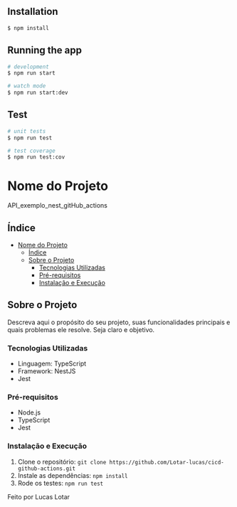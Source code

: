 ## Installation

```bash
$ npm install
```

## Running the app

```bash
# development
$ npm run start

# watch mode
$ npm run start:dev

```

## Test

```bash
# unit tests
$ npm run test

# test coverage
$ npm run test:cov
```


# Nome do Projeto

API_exemplo_nest_gitHub_actions

## Índice

- [Nome do Projeto](#nome-do-projeto)
  - [Índice](#índice)
  - [Sobre o Projeto](#sobre-o-projeto)
    - [Tecnologias Utilizadas](#tecnologias-utilizadas)
    - [Pré-requisitos](#pré-requisitos)
    - [Instalação e Execução](#instalação-e-execução)

## Sobre o Projeto

Descreva aqui o propósito do seu projeto, suas funcionalidades principais e quais problemas ele resolve. Seja claro e objetivo.

### Tecnologias Utilizadas

- Linguagem: TypeScript
- Framework: NestJS
- Jest


### Pré-requisitos

- Node.js
- TypeScript
- Jest

### Instalação e Execução

1. Clone o repositório: `git clone https://github.com/Lotar-lucas/cicd-github-actions.git`
2. Instale as dependências: `npm install`
3. Rode os testes: `npm run test`

Feito por Lucas Lotar